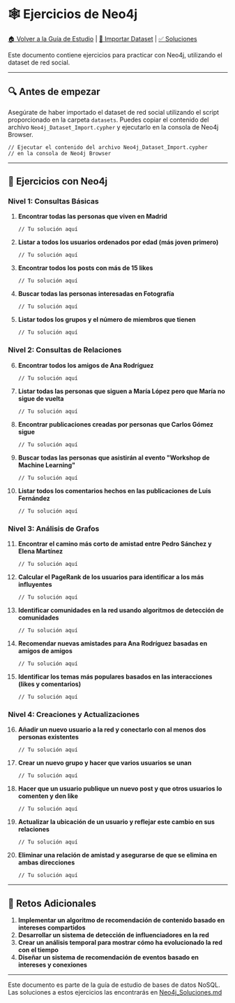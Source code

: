 # 🕸 Ejercicios de Neo4j

[🏠 Volver a la Guía de Estudio](../../README_ES.md) | [📄 Importar Dataset](../datasets/Neo4j_Dataset_Import.cypher) | [✅ Soluciones](../soluciones/Neo4j_Soluciones.md)

Este documento contiene ejercicios para practicar con Neo4j, utilizando el dataset de red social.

---

## 🔍 Antes de empezar

Asegúrate de haber importado el dataset de red social utilizando el script proporcionado en la carpeta `datasets`. Puedes copiar el contenido del archivo `Neo4j_Dataset_Import.cypher` y ejecutarlo en la consola de Neo4j Browser.

```cypher
// Ejecutar el contenido del archivo Neo4j_Dataset_Import.cypher
// en la consola de Neo4j Browser
```

---

## 🧪 Ejercicios con Neo4j

### Nivel 1: Consultas Básicas

1. **Encontrar todas las personas que viven en Madrid**

   ```cypher
   // Tu solución aquí
   ```

2. **Listar a todos los usuarios ordenados por edad (más joven primero)**

   ```cypher
   // Tu solución aquí
   ```

3. **Encontrar todos los posts con más de 15 likes**

   ```cypher
   // Tu solución aquí
   ```

4. **Buscar todas las personas interesadas en Fotografía**

   ```cypher
   // Tu solución aquí
   ```

5. **Listar todos los grupos y el número de miembros que tienen**
   ```cypher
   // Tu solución aquí
   ```

### Nivel 2: Consultas de Relaciones

6. **Encontrar todos los amigos de Ana Rodríguez**

   ```cypher
   // Tu solución aquí
   ```

7. **Listar todas las personas que siguen a María López pero que María no sigue de vuelta**

   ```cypher
   // Tu solución aquí
   ```

8. **Encontrar publicaciones creadas por personas que Carlos Gómez sigue**

   ```cypher
   // Tu solución aquí
   ```

9. **Buscar todas las personas que asistirán al evento "Workshop de Machine Learning"**

   ```cypher
   // Tu solución aquí
   ```

10. **Listar todos los comentarios hechos en las publicaciones de Luis Fernández**
    ```cypher
    // Tu solución aquí
    ```

### Nivel 3: Análisis de Grafos

11. **Encontrar el camino más corto de amistad entre Pedro Sánchez y Elena Martínez**

    ```cypher
    // Tu solución aquí
    ```

12. **Calcular el PageRank de los usuarios para identificar a los más influyentes**

    ```cypher
    // Tu solución aquí
    ```

13. **Identificar comunidades en la red usando algoritmos de detección de comunidades**

    ```cypher
    // Tu solución aquí
    ```

14. **Recomendar nuevas amistades para Ana Rodríguez basadas en amigos de amigos**

    ```cypher
    // Tu solución aquí
    ```

15. **Identificar los temas más populares basados en las interacciones (likes y comentarios)**
    ```cypher
    // Tu solución aquí
    ```

### Nivel 4: Creaciones y Actualizaciones

16. **Añadir un nuevo usuario a la red y conectarlo con al menos dos personas existentes**

    ```cypher
    // Tu solución aquí
    ```

17. **Crear un nuevo grupo y hacer que varios usuarios se unan**

    ```cypher
    // Tu solución aquí
    ```

18. **Hacer que un usuario publique un nuevo post y que otros usuarios lo comenten y den like**

    ```cypher
    // Tu solución aquí
    ```

19. **Actualizar la ubicación de un usuario y reflejar este cambio en sus relaciones**

    ```cypher
    // Tu solución aquí
    ```

20. **Eliminar una relación de amistad y asegurarse de que se elimina en ambas direcciones**
    ```cypher
    // Tu solución aquí
    ```

---

## 🚀 Retos Adicionales

1. **Implementar un algoritmo de recomendación de contenido basado en intereses compartidos**
2. **Desarrollar un sistema de detección de influenciadores en la red**
3. **Crear un análisis temporal para mostrar cómo ha evolucionado la red con el tiempo**
4. **Diseñar un sistema de recomendación de eventos basado en intereses y conexiones**

---

Este documento es parte de la guía de estudio de bases de datos NoSQL. Las soluciones a estos ejercicios las encontrarás en [Neo4j_Soluciones.md](../soluciones/Neo4j_Soluciones.md)
